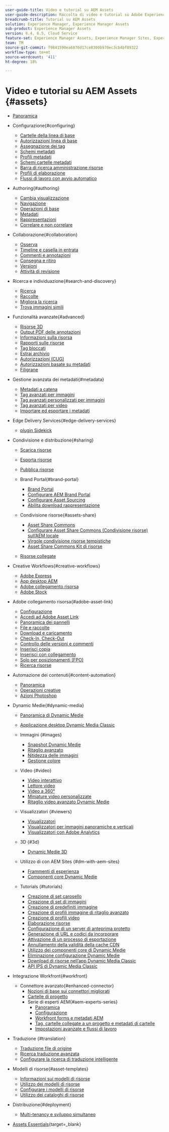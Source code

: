 ```yaml
---
user-guide-title: Video e tutorial su AEM Assets
user-guide-description: Raccolta di video e tutorial su Adobe Experience Manager Assets.
breadcrumb-title: Tutorial su AEM Assets
solution: Experience Manager, Experience Manager Assets
sub-product: Experience Manager Assets
version: 6.4, 6.5, Cloud Service
feature-set: Experience Manager Assets, Experience Manager Sites, Experience Manager
team: TM
source-git-commit: f9841590ea6870d17ce8300b970ec3cb4bf89322
workflow-type: tm+mt
source-wordcount: '411'
ht-degree: 18%

---
```



# Video e tutorial su AEM Assets {#assets}

+ [Panoramica](overview.md)

+ Configurazione{#configuring}
   + [Cartelle della linea di base](configuring/baseline-folders.md)
   + [Autorizzazioni linea di base](configuring/baseline-permissions.md)
   + [Assegnazione dei tag](configuring/tagging.md)
   + [Schemi metadati](configuring/metadata-schemas.md)
   + [Profili metadati](configuring/metadata-profiles.md)
   + [Schemi cartelle metadati](configuring/metadata-folder-schemas.md)
   + [Barra di ricerca amministrazione risorse](configuring/assets-admin-search-rail.md)
   + [Profili di elaborazione](configuring/processing-profiles.md)
   + [Flussi di lavoro con avvio automatico](configuring/auto-start-workflows.md)

+ Authoring{#authoring}
   + [Cambia visualizzazione](./authoring/switch-views.md)
   + [Navigazione](./authoring/navigation.md)
   + [Operazioni di base](./authoring/basic-operations.md)
   + [Metadati](./authoring/metadata.md)
   + [Rappresentazioni](./authoring/renditions.md)
   + [Correlare e non correlare](./authoring/relate-unrelate.md)

+ Collaborazione{#collaboration}
   + [Osserva](./collaboration/watch.md)
   + [Timeline e casella in entrata](./collaboration/timeline-and-inbox.md)
   + [Commenti e annotazioni](./collaboration/comments-and-annotations.md)
   + [Consegna e ritiro](./collaboration/check-in-and-check-out.md)
   + [Versioni](./collaboration/versions.md)
   + [Attività di revisione](./collaboration/review-task.md)

+ Ricerca e individuazione{#search-and-discovery}
   + [Ricerca](./search-and-discovery/search.md)
   + [Raccolte](./search-and-discovery/collections.md)
   + [Migliora la ricerca](./search-and-discovery/search-boost.md)
   + [Trova immagini simili](./search-and-discovery/find-similar-images.md)

+ Funzionalità avanzate{#advanced}
   + [Risorse 3D](./advanced/3d-assets.md)
   + [Output PDF delle annotazioni](./advanced/customizing-annotations-pdf-output.md)
   + [Informazioni sulla risorsa](./advanced/asset-insights-launch-tutorial.md)
   + [Rapporti sulle risorse](./advanced/asset-reports.md)
   + [Tag bloccati](./advanced/blocked-tags.md)
   + [Estrai archivio](./advanced/extract-archive.md)
   + [Autorizzazioni (CUG)](./advanced/closed-user-groups.md)
   + [Autorizzazioni basate su metadati](./advanced/metadata-driven-permissions.md)
   + [Filigrane](./advanced/watermarks.md)

+ Gestione avanzata dei metadati{#metadata}
   + [Metadati a catena](metadata/cascade-metadata-feature-video-use.md)
   + [Tag avanzati per immagini](metadata/image-smart-tags.md)
   + [Tag avanzati personalizzati per immagini](metadata/custom-smart-tags.md)
   + [Tag avanzati per video](metadata/video-smart-tags.md)
   + [Importare ed esportare i metadati](metadata/metadata-import-export.md)

+ Edge Delivery Services{#edge-delivery-services}
   + [plugin Sidekick](./edge-delivery-services/sidekick-plugin.md)

+ Condivisione e distribuzione{#sharing}
   + [Scarica risorse](./sharing/download.md)
   + [Esporta risorse](./sharing/export.md)
   + [Pubblica risorse](./sharing/publish.md)

   + Brand Portal{#brand-portal}
      + [Brand Portal](./sharing/brand-portal.md)
      + [Configurare AEM Brand Portal](brand-portal/configure.md)
      + [Configurare Asset Sourcing](brand-portal/configure-asset-sourcing.md)
      + [Abilita download rappresentazione](brand-portal/enable-renditions-download.md)

   + Condivisione risorse{#assets-share}
      + [Asset Share Commons](./sharing/asset-share-commons-user-experience-feature-video-understand.md)
      + [Configurare Asset Share Commons (Condivisione risorse) sull’AEM locale](./sharing/asset-share-commons-technical-video-setup.md)
      + [Virgole condivisione risorse tempistiche](./sharing/asset-share-commons-feature-video-theming.md)
      + [Asset Share Commons Kit di risorse](./sharing/asset-share/asset-share-commons-asset-kits.md)
   + [Risorse collegate](./sharing/connected-assets.md)

+ Creative Workflows{#creative-workflows}
   + [Adobe Express](./creative-workflows/adobe-express.md)
   + [App desktop AEM](./creative-workflows/aem-desktop-app.md)
   + [Adobe collegamento risorsa](./creative-workflows/adobe-asset-link.md)
   + [Adobe Stock](./creative-workflows/adobe-stock.md)

+ Adobe collegamento risorsa{#adobe-asset-link}
   + [Configurazione](./adobe-asset-link/setup.md)
   + [Accedi ad Adobe Asset Link](./adobe-asset-link/launch-adobe-asset-link.md)
   + [Panoramica dei pannelli](./adobe-asset-link/panel-overview.md)
   + [File e raccolte](./adobe-asset-link/files-and-collections.md)
   + [Download e caricamento](./adobe-asset-link/download-and-upload.md)
   + [Check-In, Check-Out](./adobe-asset-link/check-in-check-out.md)
   + [Controllo delle versioni e commenti](./adobe-asset-link/file-versioning-and-comments.md)
   + [Inserisci copia](./adobe-asset-link/place-copy.md)
   + [Inserisci con collegamento](./adobe-asset-link/place-linked.md)
   + [Solo per posizionamenti (FPO)](./adobe-asset-link/for-placement-only.md)
   + [Ricerca risorse](./adobe-asset-link/asset-search.md)

+ Automazione dei contenuti{#content-automation}
   + [Panoramica](./content-automation/overview.md)
   + [Operazioni creative](./content-automation/creative-operations.md)
   + [Azioni Photoshop](./content-automation/photoshop-actions.md)

+ Dynamic Medie{#dynamic-media}
   + [Panoramica di Dynamic Medie](dynamic-media/dynamic-media-overview-feature-video-use.md)
   + [Applicazione desktop Dynamic Media Classic](dynamic-media/dynamic-media-classic-desktop-application.md)
   + Immagini {#images}
      + [Snapshot Dynamic Medie](dynamic-media/dynamic-media-snapshot.md)
      + [Ritaglio avanzato](dynamic-media/smart-crop-feature-video-use.md)
      + [Nitidezza delle immagini](dynamic-media/dynamic-media-image-sharpening-feature-video-use.md)
      + [Gestione colore](dynamic-media/dynamic-media-color-management-technical-video-setup.md)
   + Video {#video}
      + [Video interattivo](dynamic-media/dynamic-media-interactive-video-feature-video-use.md)
      + [Lettore video](dynamic-media/dynamic-media-video-player-feature-video-use.md)
      + [Video a 360°](dynamic-media/dynamic-media-360-video-custom-thumbnail-feature-video-use.md)
      + [Miniature video personalizzate](dynamic-media/dynamic-media-video-thumbnails-feature-video-use.md)
      + [Ritaglio video avanzato Dynamic Medie](dynamic-media/dynamic-media-smart-crop-video.md)
   + Visualizzatori {#viewers}
      + [Visualizzatori](dynamic-media/dynamic-media-viewer-feature-video-understand.md)
      + [Visualizzatori per immagini panoramiche e verticali](dynamic-media/panorama-vertical-image-viewer-feature-video-use.md)
      + [Visualizzatori con Adobe Analytics](dynamic-media/dynamic-media-viewer-extension-use.md)
   + 3D {#3d}
      + [Dynamic Medie 3D](dynamic-media/dynamic-media-3d-feature-video.md)
   + Utilizzo di con AEM Sites {#dm-with-aem-sites}
      + [Frammenti di esperienza](dynamic-media/dynamic-media-experience-fragments-feature-video-use.md)
      + [Componenti core Dynamic Medie](dynamic-media/dynamic-media-core-components.md)

   + Tutorials {#tutorials}
      + [Creazione di set carosello](dynamic-media/tutorials/creating-different-kinds-of-sets-with-aem-dynamic-media-carousel-sets.md)
      + [Creazione di set di immagini](dynamic-media/tutorials/creating-different-kinds-of-sets-with-aem-dynamic-media-image-sets.md)
      + [Creazione di predefiniti immagine](dynamic-media/tutorials/creating-image-presets.md)
      + [Creazione di profili immagine di ritaglio avanzato](dynamic-media/tutorials/creating-image-profile-smart-crop.md)
      + [Creazione di profili video](dynamic-media/tutorials/creating-video-profile-to-process-videos-in-dynamic-media.md)
      + [Elaborazione risorse](dynamic-media/tutorials/how-to-run-dam-update-asset-workflow-on-an-asset-with-dynamic-media-enabled.md)
      + [Configurazione di un server di anteprima protetto](dynamic-media/tutorials/adding-test-image-server-details-in-dynamic-media-for-secure-preview.md)
      + [Generazione di URL e codici da incorporare](dynamic-media/tutorials/how-to-generate-public-url-or-embed-code-for-an-asset.md)
      + [Attivazione di un processo di esportazione](dynamic-media/tutorials/how-to-trigger-export-job-in-dynamic-media-during-submit-job-operation-parameter.md)
      + [Annullamento della validità della cache CDN](dynamic-media/tutorials/invalidating-the-cdn-cache-by-way-of-dynamic-media.md)
      + [Utilizzo dei componenti core di Dynamic Medie](dynamic-media/tutorials/using-dm-components-on-site-page.md)
      + [Eliminazione configurazione Dynamic Medie](dynamic-media/tutorials/deleting-dynamic-media-configuration.md)
      + [Download di risorse nell’app Dynamic Media Classic](dynamic-media/tutorials/how-to-download-asset-in-dynamic-media-classic-app.md)
      + [API IPS di Dynamic Media Classic](dynamic-media/tutorials/introduction-to-dynamic-media-classic-ips-api.md)

+ Integrazione Workfront{#workfront}
   + Connettore avanzato{#enhanced-connector}
      + [Nozioni di base sui connettori migliorati](./workfront/enhanced-connector/basics.md)
      + [Cartelle di progetto](./workfront/enhanced-connector/project-folders.md)
      + Serie di esperti AEM{#aem-experts-series}
         + [Panoramica](./workfront/enhanced-connector/aem-experts-series/overview.md)
         + [Configurazione](./workfront/enhanced-connector/aem-experts-series/setup.md)
         + [Workfront forms e metadati AEM](./workfront/enhanced-connector/aem-experts-series/custom-forms.md)
         + [Tag, cartelle collegate a un progetto e metadati di cartelle](./workfront/enhanced-connector/aem-experts-series/aem-tags-project-linked-folders-and-folder-metadata.md)
         + [Impostazioni avanzate e flussi di lavoro](./workfront/enhanced-connector/aem-experts-series/advanced-settings-and-workflows.md)

+ Traduzione {#translation}
   + [Traduzione file di origine](translation/source-file-translation-feature-video-use.md)
   + [Ricerca traduzione avanzata](translation/smart-translation-search-feature-video-use.md)
   + [Configurare la ricerca di traduzione intelligente](translation/smart-translation-search-technical-video-setup.md)

+ Modelli di risorse{#asset-templates}
   + [Informazioni sui modelli di risorse](asset-templates/asset-templates-tutorial-understand.md)
   + [Utilizzo dei modelli di risorse](asset-templates/asset-templates-feature-video-use.md)
   + [Configurare i modelli di risorse](asset-templates/asset-templates-technical-video-setup.md)
   + [Utilizzo dei cataloghi di risorse](asset-templates/asset-catalog-template-feature-video-use.md)

+ Distribuzione{#deployment}
   + [Multi-tenancy e sviluppo simultaneo](deployment/multitenancy-concurrent-article-understand.md)

+ [Assets Essentials](https://experienceleague.adobe.com/docs/experience-manager-learn/assets-essentials/overview.html?lang=it){target=_blank}
